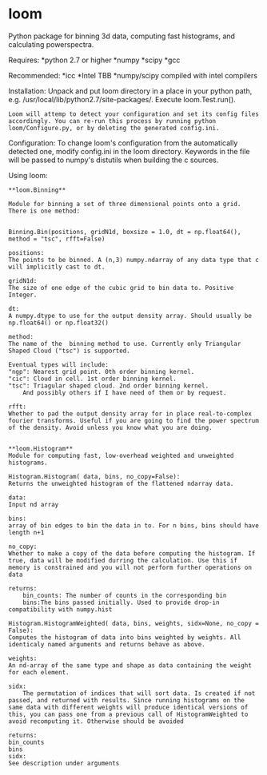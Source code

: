 # loom
Python package for binning 3d data, computing fast histograms, and calculating powerspectra.


Requires:
    *python 2.7 or higher
    *numpy
    *scipy
    *gcc

Recommended:
    *icc
    *Intel TBB
    *numpy/scipy compiled with intel compilers


Installation:
    Unpack and put loom directory in a place in your python path, e.g. /usr/local/lib/python2.7/site-packages/. Execute loom.Test.run(). 

    Loom will attemp to detect your configuration and set its config files accordingly. You can re-run this process by running python loom/Configure.py, or by deleting the generated config.ini.


Configuration:
    To change loom's configuration from the automatically detected one, modify config.ini in the loom directory. Keywords in the file will be passed to numpy's distutils when building the c sources. 

Using loom:

    **loom.Binning**

    Module for binning a set of three dimensional points onto a grid. There is one method:

    
    Binning.Bin(positions, gridN1d, boxsize = 1.0, dt = np.float64(), method = "tsc", rfft=False)

    positions:
    The points to be binned. A (n,3) numpy.ndarray of any data type that c will implicitly cast to dt.

    gridN1d:
    The size of one edge of the cubic grid to bin data to. Positive Integer.

    dt:
    A numpy.dtype to use for the output density array. Should usually be np.float64() or np.float32()

    method:
    The name of the  binning method to use. Currently only Triangular Shaped Cloud ("tsc") is supported.

    Eventual types will include:
    "ngp": Nearest grid point. 0th order binning kernel.
    "cic": Cloud in cell. 1st order binning kernel.
    "tsc": Triagular shaped cloud. 2nd order binning kernel.
        And possibly others if I have need of them or by request. 

    rfft:
    Whether to pad the output density array for in place real-to-complex fourier transforms. Useful if you are going to find the power spectrum of the density. Avoid unless you know what you are doing. 


    **loom.Histogram**
    Module for computing fast, low-overhead weighted and unweighted histograms.

    Histogram.Histogram( data, bins, no_copy=False):
    Returns the unweighted histogram of the flattened ndarray data. 

    data:
    Input nd array

    bins:
    array of bin edges to bin the data in to. For n bins, bins should have length n+1

    no_copy:
    Whether to make a copy of the data before computing the histogram. If true, data will be modified durring the calculation. Use this if memory is constrained and you will not perform further operations on data

    returns:
        bin_counts: The number of counts in the corresponding bin
        bins:The bins passed initially. Used to provide drop-in compatibility with numpy.hist

    Histogram.HistogramWeighted( data, bins, weights, sidx=None, no_copy = False):
    Computes the histogram of data into bins weighted by weights. All identicaly named arguments and returns behave as above.

    weights:
    An nd-array of the same type and shape as data containing the weight for each element.

    sidx:
        The permutation of indices that will sort data. Is created if not passed, and returned with results. Since running histograms on the same data with different weights will produce identical versions of this, you can pass one from a previous call of HistogramWeighted to avoid recomputing it. Otherwise should be avoided

    returns:
    bin_counts
    bins
    sidx:
    See description under arguments


